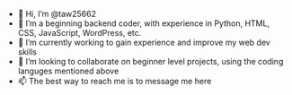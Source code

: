 - 👋 Hi, I’m @taw25662
- 👀 I’m a beginning backend coder, with experience in Python, HTML, CSS, JavaScript, WordPress, etc. 
- 🌱 I’m currently working to gain experience and improve my web dev skills
- 💞️ I’m looking to collaborate on beginner level projects, using the coding languges mentioned above
- 📫 The best way to reach me is to message me here

<!---
taw25662/taw25662 is a ✨ special ✨ repository because its `README.md` (this file) appears on your GitHub profile.
You can click the Preview link to take a look at your changes.
--->
